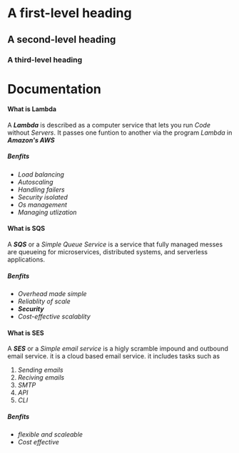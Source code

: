 # A first-level heading
## A second-level heading
### A third-level heading

# Documentation

#### What is Lambda

A ***Lambda*** is described as a computer service that lets you run *Code* without *Servers*. It passes one funtion to another via the program *Lambda* in ***Amazon's AWS*** 

##### Benfits

- *Load balancing* 
- *Autoscaling* 
- *Handling failers* 
- *Security isolated* 
- *Os management* 
- *Managing utlization* 


#### What is SQS

A ***SQS*** or a *Simple Queue Service* is a service that fully managed messes are queueing for microservices, distributed systems, and serverless applications. 

##### Benfits

- *Overhead made simple* 
- *Reliablity of scale* 
- ***Security*** 
- *Cost-effective scalablity*

#### What is SES

A ***SES*** or a *Simple email service* is a higly scramble impound and outbound email service. it is a cloud based email service. it includes tasks such as 

1. *Sending emails* 
2. *Reciving emails*
3. *SMTP*
4. *API*
5. *CLI* 

##### Benfits

- *flexible and scaleable* 
- *Cost effective* 